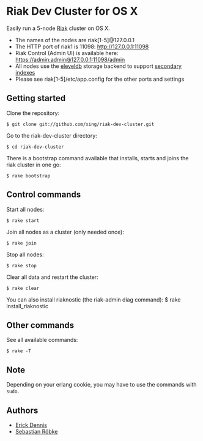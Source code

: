 # Riak Dev Cluster for OS X

Easily run a 5-node [Riak](http://wiki.basho.com/Riak.html) cluster on OS X.

* The names of the nodes are riak[1-5]@127.0.0.1
* The HTTP port of riak1 is 11098: <http://127.0.0.1:11098>
* Riak Control (Admin UI) is available here: <https://admin:admin@127.0.0.1:11098/admin> 
* All nodes use the [eleveldb](http://wiki.basho.com/LevelDB.html) storage backend
  to support [secondary indexes](http://wiki.basho.com/Secondary-Indexes.html)
* Please see riak[1-5]/etc/app.config for the other ports and settings

## Getting started

Clone the repository:

    $ git clone git://github.com/xing/riak-dev-cluster.git

Go to the riak-dev-cluster directory:

    $ cd riak-dev-cluster

There is a bootstrap command available that installs, starts and joins the riak cluster in one go:

    $ rake bootstrap

## Control commands

Start all nodes:

    $ rake start

Join all nodes as a cluster (only needed once):

    $ rake join

Stop all nodes:

    $ rake stop

Clear all data and restart the cluster:

    $ rake clear

You can also install riaknostic (the riak-admin diag command):
    $ rake install_riaknostic

## Other commands

See all available commands:

    $ rake -T

## Note

Depending on your erlang cookie, you may have to use the commands with `sudo`.

## Authors

* [Erick Dennis](https://github.com/edennis)
* [Sebastian Röbke](https://github.com/boosty)
